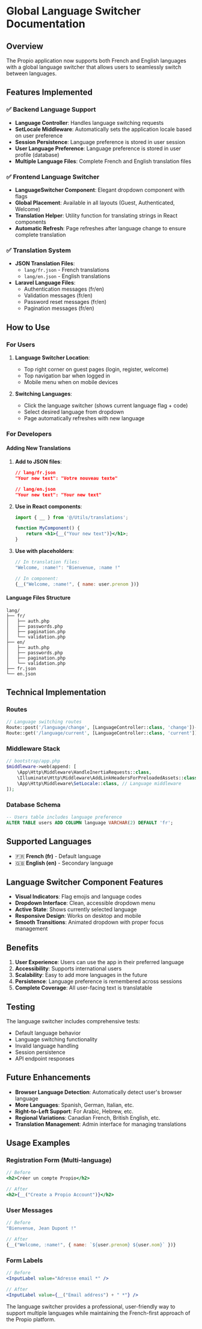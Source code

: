 # Global Language Switcher Documentation

## Overview
The Propio application now supports both French and English languages with a global language switcher that allows users to seamlessly switch between languages.

## Features Implemented

### ✅ Backend Language Support
- **Language Controller**: Handles language switching requests
- **SetLocale Middleware**: Automatically sets the application locale based on user preference
- **Session Persistence**: Language preference is stored in user session
- **User Language Preference**: Language preference is stored in user profile (database)
- **Multiple Language Files**: Complete French and English translation files

### ✅ Frontend Language Switcher
- **LanguageSwitcher Component**: Elegant dropdown component with flags
- **Global Placement**: Available in all layouts (Guest, Authenticated, Welcome)
- **Translation Helper**: Utility function for translating strings in React components
- **Automatic Refresh**: Page refreshes after language change to ensure complete translation

### ✅ Translation System
- **JSON Translation Files**: 
  - `lang/fr.json` - French translations
  - `lang/en.json` - English translations
- **Laravel Language Files**:
  - Authentication messages (fr/en)
  - Validation messages (fr/en)
  - Password reset messages (fr/en)
  - Pagination messages (fr/en)

## How to Use

### For Users
1. **Language Switcher Location**:
   - Top right corner on guest pages (login, register, welcome)
   - Top navigation bar when logged in
   - Mobile menu when on mobile devices

2. **Switching Languages**:
   - Click the language switcher (shows current language flag + code)
   - Select desired language from dropdown
   - Page automatically refreshes with new language

### For Developers

#### Adding New Translations
1. **Add to JSON files**:
   ```json
   // lang/fr.json
   "Your new text": "Votre nouveau texte"
   
   // lang/en.json  
   "Your new text": "Your new text"
   ```

2. **Use in React components**:
   ```jsx
   import { __ } from '@/Utils/translations';
   
   function MyComponent() {
       return <h1>{__("Your new text")}</h1>;
   }
   ```

3. **Use with placeholders**:
   ```jsx
   // In translation files:
   "Welcome, :name!": "Bienvenue, :name !"
   
   // In component:
   {__("Welcome, :name!", { name: user.prenom })}
   ```

#### Language Files Structure
```
lang/
├── fr/
│   ├── auth.php
│   ├── passwords.php
│   ├── pagination.php
│   └── validation.php
├── en/
│   ├── auth.php
│   ├── passwords.php
│   ├── pagination.php
│   └── validation.php
├── fr.json
└── en.json
```

## Technical Implementation

### Routes
```php
// Language switching routes
Route::post('/language/change', [LanguageController::class, 'change'])->name('language.change');
Route::get('/language/current', [LanguageController::class, 'current'])->name('language.current');
```

### Middleware Stack
```php
// bootstrap/app.php
$middleware->web(append: [
    \App\Http\Middleware\HandleInertiaRequests::class,
    \Illuminate\Http\Middleware\AddLinkHeadersForPreloadedAssets::class,
    \App\Http\Middleware\SetLocale::class, // Language middleware
]);
```

### Database Schema
```sql
-- Users table includes language preference
ALTER TABLE users ADD COLUMN language VARCHAR(2) DEFAULT 'fr';
```

## Supported Languages
- 🇫🇷 **French (fr)** - Default language
- 🇬🇧 **English (en)** - Secondary language

## Language Switcher Component Features
- **Visual Indicators**: Flag emojis and language codes
- **Dropdown Interface**: Clean, accessible dropdown menu
- **Active State**: Shows currently selected language
- **Responsive Design**: Works on desktop and mobile
- **Smooth Transitions**: Animated dropdown with proper focus management

## Benefits
1. **User Experience**: Users can use the app in their preferred language
2. **Accessibility**: Supports international users
3. **Scalability**: Easy to add more languages in the future
4. **Persistence**: Language preference is remembered across sessions
5. **Complete Coverage**: All user-facing text is translatable

## Testing
The language switcher includes comprehensive tests:
- Default language behavior
- Language switching functionality
- Invalid language handling
- Session persistence
- API endpoint responses

## Future Enhancements
- **Browser Language Detection**: Automatically detect user's browser language
- **More Languages**: Spanish, German, Italian, etc.
- **Right-to-Left Support**: For Arabic, Hebrew, etc.
- **Regional Variations**: Canadian French, British English, etc.
- **Translation Management**: Admin interface for managing translations

## Usage Examples

### Registration Form (Multi-language)
```jsx
// Before
<h2>Créer un compte Propio</h2>

// After  
<h2>{__("Create a Propio Account")}</h2>
```

### User Messages
```jsx
// Before
"Bienvenue, Jean Dupont !"

// After
{__("Welcome, :name!", { name: `${user.prenom} ${user.nom}` })}
```

### Form Labels
```jsx
// Before
<InputLabel value="Adresse email *" />

// After
<InputLabel value={__("Email address") + " *"} />
```

The language switcher provides a professional, user-friendly way to support multiple languages while maintaining the French-first approach of the Propio platform.
